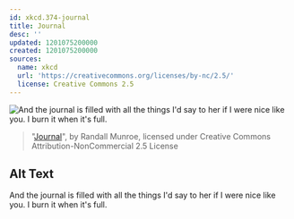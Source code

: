 ```yaml
---
id: xkcd.374-journal
title: Journal
desc: ''
updated: 1201075200000
created: 1201075200000
sources:
  name: xkcd
  url: 'https://creativecommons.org/licenses/by-nc/2.5/'
  license: Creative Commons 2.5
---
```

![And the journal is filled with all the things I'd say to her if I were nice like you.  I burn it when it's full.](https://imgs.xkcd.com/comics/journal.png)
> "[Journal](https://xkcd.com/374/)", by Randall Munroe, licensed under Creative Commons Attribution-NonCommercial 2.5 License

## Alt Text
And the journal is filled with all the things I'd say to her if I were nice like you.  I burn it when it's full.
